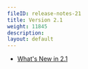 ```yaml
---
fileID: release-notes-21
title: Version 2.1
weight: 11845
description: 
layout: default
---
```

- [What's New in 2.1](release-notes-new-features21)
